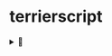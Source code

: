 # terrierscript

<details>
  <summary>🐶</summary>
  ![dog](https://raw.githubusercontent.com/terrierscript/terrierscript/master/dog.jpg?raw=true)
</details>

